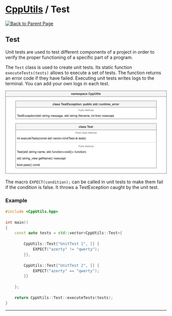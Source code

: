 # [CppUtils](../README.md) / Test

[![Back to Parent Page](https://img.shields.io/badge/-Back_to_Parent_Page-blue?style=for-the-badge)](../README.md)

## Test

Unit tests are used to test different components of a project in order to verify the proper functioning of a specific part of a program.

The ``Test`` class is used to create unit tests. Its static function ``executeTests(tests)`` allows to execute a set of tests.
The function returns an error code if they have failed.
Executing unit tests writes logs to the terminal. You can add your own logs in each test.

<p align="center"><img src="resources/Test.drawio.svg" alt="Test diagram"/></p>

The macro ``EXPECT(condition);`` can be called in unit tests to make them fail if the condition is false.
It throws a TestException caught by the unit test.

### Example
```cpp
#include <CppUtils.hpp>

int main()
{
	const auto tests = std::vector<CppUtils::Test>{

		CppUtils::Test{"UnitTest 1", [] {
			EXPECT("azerty" != "qwerty");
		}},

		CppUtils::Test{"UnitTest 2", [] {
			EXPECT("azerty" == "qwerty");
		}}

	};

	return CppUtils::Test::executeTests(tests);
}
```

---
